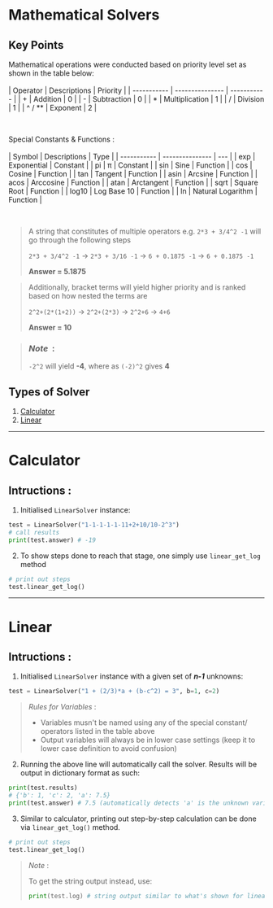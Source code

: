 # Mathematical Solvers

## Key Points

Mathematical operations were conducted based on priority level set as shown in the table below: <br/> <br/>
| Operator | Descriptions | Priority |
| ----------- | --------------- | ----------- |
| + | Addition | 0 |
| - | Subtraction | 0 |
| \* | Multiplication | 1 |
| / | Division | 1 |
| ^ / \*\* | Exponent | 2 |

<br/>

Special Constants & Functions : <br/> <br/>
| Symbol | Descriptions | Type |
| ----------- | --------------- | --- |
| exp | Exponential | Constant |
| pi | π | Constant |
| sin | Sine | Function |
| cos | Cosine | Function |
| tan | Tangent | Function |
| asin | Arcsine | Function |
| acos | Arccosine | Function |
| atan | Arctangent | Function |
| sqrt | Square Root | Function |
| log10 | Log Base 10 | Function |
| ln | Natural Logarithm | Function |

<br/>

> A string that constitutes of multiple operators e.g. `2*3 + 3/4^2 -1` will go through the following steps
>
> `2*3 + 3/4^2 -1` -> `2*3 + 3/16 -1` -> `6 + 0.1875 -1` -> `6 + 0.1875 -1`
>
> **Answer = 5.1875**

> Additionally, bracket terms will yield higher priority and is ranked based on how nested the terms are
>
> `2^2+(2*(1+2))` -> `2^2+(2*3)` -> `2^2+6` -> `4+6`
>
> **Answer = 10**

> ### _Note_&nbsp;&nbsp;:
>
> `-2^2` will yield **-4**, where as `(-2)^2` gives **4**

## Types of Solver

1. [Calculator](#calculator)
2. [Linear](#linear)

---

# Calculator

## Intructions :

1. Initialised `LinearSolver` instance:

```python
test = LinearSolver("1-1-1-1-1-11+2+10/10-2^3")
# call results
print(test.answer) # -19
```

2. To show steps done to reach that stage, one simply use `linear_get_log` method

```python
# print out steps
test.linear_get_log()
```

---

# Linear

## Intructions :

1. Initialised `LinearSolver` instance with a given set of **_n-1_** unknowns:

```python
test = LinearSolver("1 + (2/3)*a + (b-c^2) = 3", b=1, c=2)
```

> _Rules for Variables_ :
>
> - Variables musn't be named using any of the special constant/ operators listed in the table above
> - Output variables will always be in lower case settings (keep it to lower case definition to avoid confusion)

2. Running the above line will automatically call the solver. Results will be output in dictionary format as such:

```python
print(test.results)
# {'b': 1, 'c': 2, 'a': 7.5}
print(test.answer) # 7.5 (automatically detects 'a' is the unknown variable)
```

3. Similar to calculator, printing out step-by-step calculation can be done via `linear_get_log()` method.

```python
# print out steps
test.linear_get_log()
```

> _Note_ :
>
> To get the string output instead, use:
>
> ```python
> print(test.log) # string output similar to what's shown for linear_get_log()
> ```
